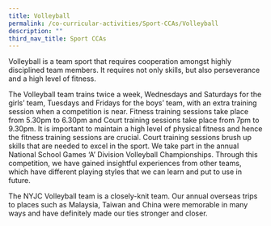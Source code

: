 ```yaml
---
title: Volleyball
permalink: /co-curricular-activities/Sport-CCAs/Volleyball
description: ""
third_nav_title: Sport CCAs
---
```

Volleyball is a team sport that requires cooperation amongst highly disciplined team members. It requires not only skills, but also perseverance and a high level of fitness.

The Volleyball team trains twice a week, Wednesdays and Saturdays for the girls’ team, Tuesdays and Fridays for the boys’ team, with an extra training session when a competition is near. Fitness training sessions take place from 5.30pm to 6.30pm and Court training sessions take place from 7pm to 9.30pm. It is important to maintain a high level of physical fitness and hence the fitness training sessions are crucial. Court training sessions brush up skills that are needed to excel in the sport. We take part in the annual National School Games ‘A’ Division Volleyball Championships. Through this competition, we have gained insightful experiences from other teams, which have different playing styles that we can learn and put to use in future.

The NYJC Volleyball team is a closely-knit team. Our annual overseas trips to places such as Malaysia, Taiwan and China were memorable in many ways and have definitely made our ties stronger and closer.